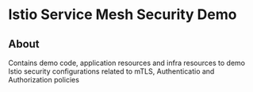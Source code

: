 # Istio Service Mesh Security Demo

## About

Contains demo code, application resources and infra resources to demo Istio security configurations related to mTLS, Authenticatio and Authorization policies
